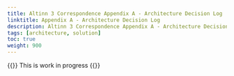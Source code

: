 ```yaml
---
title: Altinn 3 Correspondence Appendix A - Architecture Decision Log
linktitle: Appendix A - Architecture Decision Log
description: Altinn 3 Correspondence Appendix A - Architecture Decision Log
tags: [architecture, solution]
toc: true
weight: 900
---
```


{{<notice warning>}} <!-- info -->
This is work in progress
{{</notice>}}

